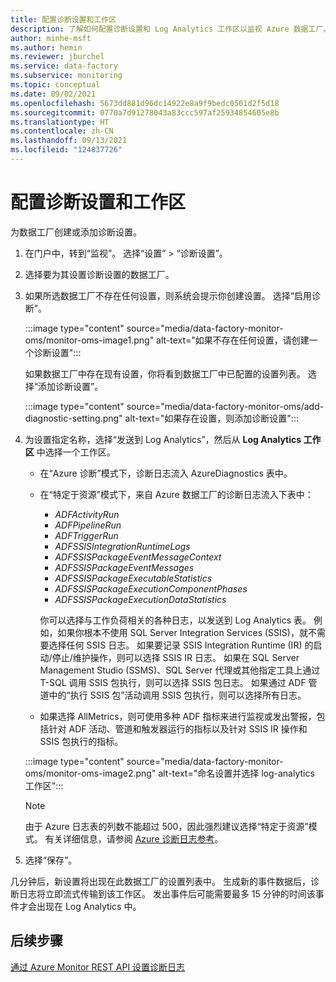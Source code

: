 ```yaml
---
title: 配置诊断设置和工作区
description: 了解如何配置诊断设置和 Log Analytics 工作区以监视 Azure 数据工厂。
author: minhe-msft
ms.author: hemin
ms.reviewer: jburchel
ms.service: data-factory
ms.subservice: monitoring
ms.topic: conceptual
ms.date: 09/02/2021
ms.openlocfilehash: 5673dd881d96dc14922e8a9f9bedc0501d2f5d18
ms.sourcegitcommit: 0770a7d91278043a83ccc597af25934854605e8b
ms.translationtype: HT
ms.contentlocale: zh-CN
ms.lasthandoff: 09/13/2021
ms.locfileid: "124837726"
---
```

# <a name="configure-diagnostic-settings-and-workspace"></a>配置诊断设置和工作区

为数据工厂创建或添加诊断设置。

1. 在门户中，转到“监视”。 选择“设置” > “诊断设置”。

1. 选择要为其设置诊断设置的数据工厂。

1. 如果所选数据工厂不存在任何设置，则系统会提示你创建设置。 选择“启用诊断”。

   :::image type="content" source="media/data-factory-monitor-oms/monitor-oms-image1.png" alt-text="如果不存在任何设置，请创建一个诊断设置":::

   如果数据工厂中存在现有设置，你将看到数据工厂中已配置的设置列表。 选择“添加诊断设置”。

   :::image type="content" source="media/data-factory-monitor-oms/add-diagnostic-setting.png" alt-text="如果存在设置，则添加诊断设置":::

1. 为设置指定名称，选择“发送到 Log Analytics”，然后从 **Log Analytics 工作区** 中选择一个工作区。

    * 在“Azure 诊断”模式下，诊断日志流入 AzureDiagnostics 表中。

    * 在“特定于资源”模式下，来自 Azure 数据工厂的诊断日志流入下表中：
      - _ADFActivityRun_
      - _ADFPipelineRun_
      - _ADFTriggerRun_
      - _ADFSSISIntegrationRuntimeLogs_
      - _ADFSSISPackageEventMessageContext_
      - _ADFSSISPackageEventMessages_
      - _ADFSSISPackageExecutableStatistics_
      - _ADFSSISPackageExecutionComponentPhases_
      - _ADFSSISPackageExecutionDataStatistics_

      你可以选择与工作负荷相关的各种日志，以发送到 Log Analytics 表。 例如，如果你根本不使用 SQL Server Integration Services (SSIS)，就不需要选择任何 SSIS 日志。 如果要记录 SSIS Integration Runtime (IR) 的启动/停止/维护操作，则可以选择 SSIS IR 日志。 如果在 SQL Server Management Studio (SSMS)、SQL Server 代理或其他指定工具上通过 T-SQL 调用 SSIS 包执行，则可以选择 SSIS 包日志。 如果通过 ADF 管道中的“执行 SSIS 包”活动调用 SSIS 包执行，则可以选择所有日志。

    * 如果选择 AllMetrics，则可使用多种 ADF 指标来进行监视或发出警报，包括针对 ADF 活动、管道和触发器运行的指标以及针对 SSIS IR 操作和 SSIS 包执行的指标。

   :::image type="content" source="media/data-factory-monitor-oms/monitor-oms-image2.png" alt-text="命名设置并选择 log-analytics 工作区":::

    > [!NOTE]
    > 由于 Azure 日志表的列数不能超过 500，因此强烈建议选择“特定于资源”模式。 有关详细信息，请参阅 [Azure 诊断日志参考](/azure/azure-monitor/reference/tables/azurediagnostics)。

1. 选择“保存”。

几分钟后，新设置将出现在此数据工厂的设置列表中。 生成新的事件数据后，诊断日志将立即流式传输到该工作区。 发出事件后可能需要最多 15 分钟的时间该事件才会出现在 Log Analytics 中。

## <a name="next-steps"></a>后续步骤

[通过 Azure Monitor REST API 设置诊断日志](monitor-logs-rest.md)
